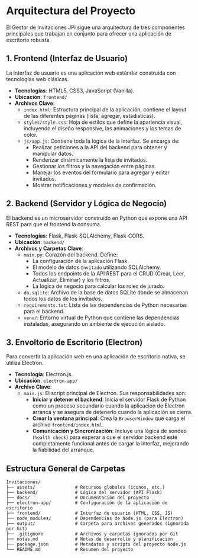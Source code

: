 # Arquitectura del Proyecto

El Gestor de Invitaciones JPi sigue una arquitectura de tres componentes principales que trabajan en conjunto para ofrecer una aplicación de escritorio robusta.

## 1. Frontend (Interfaz de Usuario)

La interfaz de usuario es una aplicación web estándar construida con tecnologías web clásicas.

- **Tecnologías**: HTML5, CSS3, JavaScript (Vanilla).
- **Ubicación**: `frontend/`
- **Archivos Clave**:
  - `index.html`: Estructura principal de la aplicación, contiene el layout de las diferentes páginas (lista, agregar, estadísticas).
  - `styles/style.css`: Hoja de estilos que define la apariencia visual, incluyendo el diseño responsive, las animaciones y los temas de color.
  - `js/app.js`: Contiene toda la lógica de la interfaz. Se encarga de:
    - Realizar peticiones a la API del backend para obtener y manipular datos.
    - Renderizar dinámicamente la lista de invitados.
    - Gestionar los filtros y la navegación entre páginas.
    - Manejar los eventos del formulario para agregar y editar invitados.
    - Mostrar notificaciones y modales de confirmación.

## 2. Backend (Servidor y Lógica de Negocio)

El backend es un microservidor construido en Python que expone una API REST para que el frontend la consuma.

- **Tecnologías**: Flask, Flask-SQLAlchemy, Flask-CORS.
- **Ubicación**: `backend/`
- **Archivos y Carpetas Clave**:
  - `main.py`: Corazón del backend. Define:
    - La configuración de la aplicación Flask.
    - El modelo de datos `Invitado` utilizando SQLAlchemy.
    - Todos los endpoints de la API REST para el CRUD (Crear, Leer, Actualizar, Eliminar) y los filtros.
    - La lógica de negocio para calcular los roles de jurado.
  - `db.sqlite`: Archivo de la base de datos SQLite donde se almacenan todos los datos de los invitados.
  - `requirements.txt`: Lista de las dependencias de Python necesarias para el backend.
  - `venv/`: Entorno virtual de Python que contiene las dependencias instaladas, asegurando un ambiente de ejecución aislado.

## 3. Envoltorio de Escritorio (Electron)

Para convertir la aplicación web en una aplicación de escritorio nativa, se utiliza Electron.

- **Tecnología**: Electron.js.
- **Ubicación**: `electron-app/`
- **Archivo Clave**:
  - `main.js`: El script principal de Electron. Sus responsabilidades son:
    - **Iniciar y detener el backend**: Inicia el servidor Flask de Python como un proceso secundario cuando la aplicación de Electron arranca y se asegura de detenerlo cuando la aplicación se cierra.
    - **Crear la ventana principal**: Crea la `BrowserWindow` que carga el archivo `frontend/index.html`.
    - **Comunicación y Sincronización**: Incluye una lógica de sondeo (`health check`) para esperar a que el servidor backend esté completamente funcional antes de cargar la interfaz, mejorando la fiabilidad del arranque.

## Estructura General de Carpetas

```
Invitaciones/
├── assets/               # Recursos globales (iconos, etc.)
├── backend/              # Lógica del servidor (API Flask)
├── docs/                 # Documentación del proyecto
├── electron-app/         # Configuración de la aplicación de escritorio
├── frontend/             # Interfaz de usuario (HTML, CSS, JS)
├── node_modules/         # Dependencias de Node.js (para Electron)
├── output/               # Carpeta para archivos generados (ignorada por Git)
├── .gitignore            # Archivos y carpetas ignorados por Git
├── notas.md              # Notas de desarrollo y planificación
├── package.json          # Metadatos y scripts del proyecto Node.js
└── README.md             # Resumen del proyecto
```
